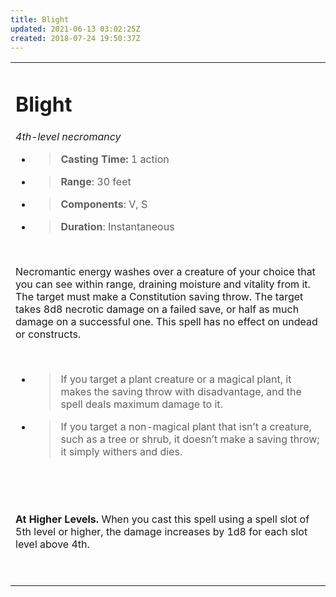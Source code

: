 ```yaml
---
title: Blight
updated: 2021-06-13 03:02:25Z
created: 2018-07-24 19:50:37Z
---
```


<table><tbody><tr class="odd"><td><h1 id="blight"><strong>Blight</strong></h1><p><em>4th-level necromancy</em></p><ul><li><blockquote><p><strong>Casting Time:</strong> 1 action</p></blockquote></li><li><blockquote><p><strong>Range</strong>: 30 feet</p></blockquote></li><li><blockquote><p><strong>Components</strong>: V, S</p></blockquote></li><li><blockquote><p><strong>Duration</strong>: Instantaneous</p></blockquote></li></ul><p> </p><p>Necromantic energy washes over a creature of your choice that you can see within range, draining moisture and vitality from it. The target must make a Constitution saving throw. The target takes 8d8 necrotic damage on a failed save, or half as much damage on a successful one. This spell has no effect on undead or constructs.</p><p> </p><ul><li><blockquote><p>If you target a plant creature or a magical plant, it makes the saving throw with disadvantage, and the spell deals maximum damage to it.</p></blockquote></li><li><blockquote><p>If you target a non-magical plant that isn’t a creature, such as a tree or shrub, it doesn’t make a saving throw; it simply withers and dies.</p></blockquote></li></ul><p> </p><p> </p><p><strong>At Higher Levels.</strong> When you cast this spell using a spell slot of 5th level or higher, the damage increases by 1d8 for each slot level above 4th.</p><p> </p></td></tr></tbody></table>
